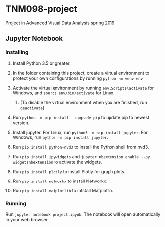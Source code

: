 # TNM098-project
Project in Advanced Visual Data Analysis spring 2019

## Jupyter Notebook

### Installing
1. Install Python 3.5 or greater.

2. In the folder containing this project, create a virtual environment to protect your own configurations by running `python -m venv env`

3. Activate the virtual environment by running `env\Scripts\activate` for Windows, and `source env/bin/activate` for Linux.

    1. (To disable the virtual environment when you are finished, run `deactivate`)

4. Run `python -m pip install --upgrade pip` to update pip to newest version.

5. Install jupyter. For Linux, run `python3 -m pip install jupyter`. For Windows, run `python -m pip install jupyter`.

6. Run `pip install python-nvd3` to install the Python shell from nvd3.

7. Run `pip install ipywidgets` and `jupyter nbextension enable --py widgetsnbextension` to activate the widgets.

8. Run `pip install plotly` to install Plotly for graph plots.

9. Run `pip install networkx` to install Networkx.

10. Run `pip install matplotlib` to intstall Matplotlib.

### Running 
Run `jupyter notebook project.ipynb`. The notebook will open automatically in your web browser.





